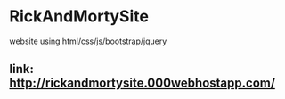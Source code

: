 # RickAndMortySite
website using html/css/js/bootstrap/jquery
## link: http://rickandmortysite.000webhostapp.com/ ##
